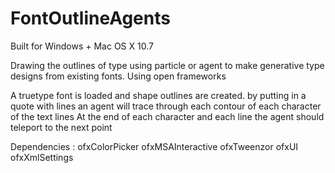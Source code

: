 FontOutlineAgents
=================

Built for Windows + Mac OS X 10.7

Drawing the outlines of type using particle or agent to make generative type designs from existing fonts. Using open frameworks 

A truetype font is loaded and shape outlines are created.
by putting in a quote with lines an agent will trace through each contour of each character of the text lines
At the end of each character and each line the agent should teleport to the next point

Dependencies : 
	ofxColorPicker
	ofxMSAInteractive
	ofxTweenzor
	ofxUI
	ofxXmlSettings